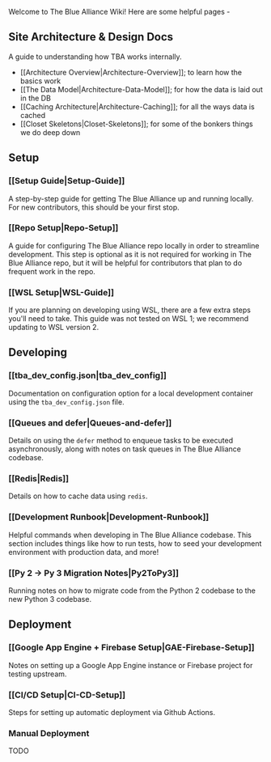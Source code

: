 Welcome to The Blue Alliance Wiki! Here are some helpful pages -

## Site Architecture & Design Docs

A guide to understanding how TBA works internally.

 - [[Architecture Overview|Architecture-Overview]]; to learn how the basics work
 - [[The Data Model|Architecture-Data-Model]]; for how the data is laid out in the DB
 - [[Caching Architecture|Architecture-Caching]]; for all the ways data is cached
 - [[Closet Skeletons|Closet-Skeletons]]; for some of the bonkers things we do deep down

## Setup

### [[Setup Guide|Setup-Guide]]

A step-by-step guide for getting The Blue Alliance up and running locally. For new contributors, this should be your first stop.

### [[Repo Setup|Repo-Setup]]

A guide for configuring The Blue Alliance repo locally in order to streamline development. This step is optional as it is not required for working in The Blue Alliance repo, but it will be helpful for contributors that plan to do frequent work in the repo.

### [[WSL Setup|WSL-Guide]]

If you are planning on developing using WSL, there are a few extra steps you'll need to take. This guide was not tested on WSL 1; we recommend updating to WSL version 2.

## Developing

### [[tba_dev_config.json|tba_dev_config]]

Documentation on configuration option for a local development container using the `tba_dev_config.json` file.

### [[Queues and defer|Queues-and-defer]]

Details on using the `defer` method to enqueue tasks to be executed asynchronously, along with notes on task queues in The Blue Alliance codebase.

### [[Redis|Redis]]

Details on how to cache data using `redis`.

### [[Development Runbook|Development-Runbook]]

Helpful commands when developing in The Blue Alliance codebase. This section includes things like how to run tests, how to seed your development environment with production data, and more!

### [[Py 2 -> Py 3 Migration Notes|Py2ToPy3]]

Running notes on how to migrate code from the Python 2 codebase to the new Python 3 codebase.

## Deployment

### [[Google App Engine + Firebase Setup|GAE-Firebase-Setup]]

Notes on setting up a Google App Engine instance or Firebase project for testing upstream.

### [[CI/CD Setup|CI-CD-Setup]]

Steps for setting up automatic deployment via Github Actions.

### Manual Deployment

TODO
